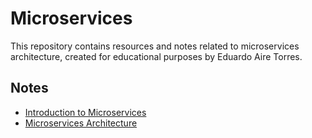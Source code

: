 # Microservices

This repository contains resources and notes related to microservices architecture, created for educational purposes by Eduardo Aire Torres.

## Notes

- [Introduction to Microservices](./_notes/01-introduction-to-microservices.md)
- [Microservices Architecture](./_notes/02-microservices-architecture.md)
